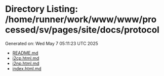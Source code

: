 # Directory Listing: /home/runner/work/www/www/processed/sv/pages/site/docs/protocol
Generated on: Wed May  7 05:11:23 UTC 2025

- [README.md](README.md)
- [i2cp.html.md](i2cp.html.md)
- [i2np.html.md](i2np.html.md)
- [index.html.md](index.html.md)
